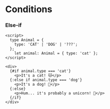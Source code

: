 <!-- .slide: class="with-code-bg-dark" -->

# Conditions

### Else-if

```svelte
<script>
  type Animal = {
    type: 'CAT' | 'DOG' | '???';
  };
	let animal: Animal = { type: 'cat' };
</script>

<div>
  {#if animal.type === 'cat'}
    <p>It's a cat! 🐱</p>
  {:else if animal.type === 'dog'}
    <p>It's a dog! 🐶</p>
  {:else}
    <p>Hum... it's probably a unicorn! 🦄</p>
  {/if}
</div>
```
